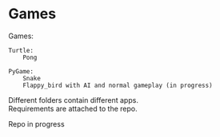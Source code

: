# Games

Games:
    
    Turtle:
        Pong
     
    PyGame:
        Snake
        Flappy_bird with AI and normal gameplay (in progress)

Different folders contain different apps.
<br>
Requirements are attached to the repo.
<br>

Repo in progress
